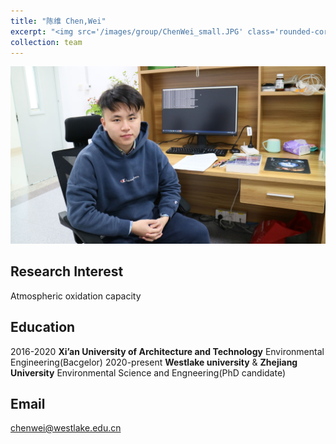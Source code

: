 ```yaml
---
title: "陈维 Chen,Wei"
excerpt: "<img src='/images/group/ChenWei_small.JPG' class='rounded-corners'><br/>PhD student"
collection: team
---
```

<img src='/images/group/ChenWei.JPG' class='rounded-corners'>

## Research Interest
Atmospheric oxidation capacity

## Education
2016-2020 **Xi’an University of Architecture and Technology** Environmental Engineering(Bacgelor)
2020-present **Westlake university** & **Zhejiang University** Environmental Science and Engneering(PhD candidate)

## Email
chenwei@westlake.edu.cn